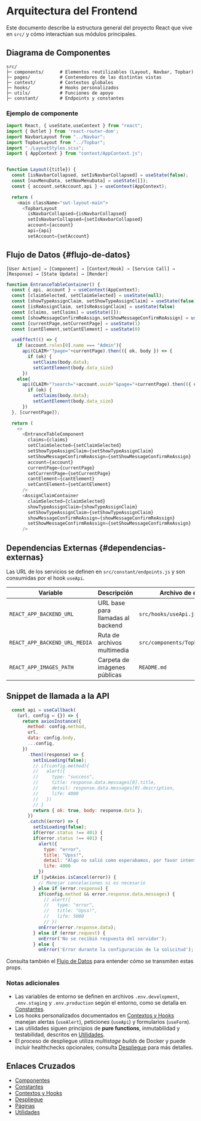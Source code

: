 # Arquitectura del Frontend

Este documento describe la estructura general del proyecto React que vive en `src/` y cómo interactúan sus módulos principales.

## Diagrama de Componentes

```text
src/
├─ components/      # Elementos reutilizables (Layout, Navbar, Topbar)
├─ pages/           # Contenedores de las distintas vistas
├─ context/         # Contextos globales
├─ hooks/           # Hooks personalizados
├─ utils/           # Funciones de apoyo
├─ constant/        # Endpoints y constantes
```

### Ejemplo de componente

```javascript
import React, { useState,useContext } from "react";
import { Outlet } from 'react-router-dom';
import NavbarLayout from "../Navbar";
import TopbarLayout from "../Topbar";
import "./LayoutStyles.scss";
import { AppContext } from "context/AppContext.js";


function Layout({title}) {
  const [isNavbarCollapsed, setIsNavbarCollapsed] = useState(false);
  const [navMenuData, setNavMenuData] = useState([]);
  const { account,setAccount,api } = useContext(AppContext);

  return (
    <main className="swt-layout-main">
      <TopbarLayout
        isNavbarCollapsed={isNavbarCollapsed}
        setIsNavbarCollapsed={setIsNavbarCollapsed}
        account={account}
        api={api}
        setAccount={setAccount}
```

## Flujo de Datos {#flujo-de-datos}

```text
[User Action] → [Component] → [Context/Hook] → [Service Call] → [Response] → [State Update] → [Render]
```

```javascript
function EntranceTableContainer() {
  const { api, account } = useContext(AppContext);
  const [claimSelected, setClaimSelected] = useState(null);
  const [showTypeAssignClaim, setShowTypeAssignClaim] = useState(false);
  const [isReAssignClaim, setIsReAssignClaim] = useState(false)
  const [claims, setClaims] = useState([]);
  const [showMessageConfirmReAssign,setShowMessageConfirmReAssign] = useState(false)
  const [currentPage,setCurrentPage] = useState(1)
  const [cantElement,setCantElement] = useState(0)

  useEffect(() => {
    if (account.roles[0].name === "Admin"){
      api(CLAIM+"?page="+currentPage).then(({ ok, body }) => {
        if (ok) {
          setClaims(body.data);
          setCantElement(body.data_size)
      })
    else{
      api(CLAIM+"?search="+account.uuid+"&page="+currentPage).then(({ ok, body }) => {
        if (ok) {
          setClaims(body.data);
          setCantElement(body.data_size)
      })
  }, [currentPage]);

  return (
    <>
      <EntranceTableComponent
        claims={claims}
        setClaimSelected={setClaimSelected}
        setShowTypeAssignClaim={setShowTypeAssignClaim}
        setShowMessageConfirmReAssign={setShowMessageConfirmReAssign}
        account={account}
        currentPage={currentPage}
        setCurrentPage={setCurrentPage}
        cantElement={cantElement}
        setCantElement={setCantElement}
      />
      <AssignClaimContainer
        claimSelected={claimSelected}
        showTypeAssignClaim={showTypeAssignClaim}
        setShowTypeAssignClaim={setShowTypeAssignClaim}
        showMessageConfirmReAssign={showMessageConfirmReAssign}
        setShowMessageConfirmReAssign={setShowMessageConfirmReAssign}
      />
```

## Dependencias Externas {#dependencias-externas}

Las URL de los servicios se definen en `src/constant/endpoints.js` y son consumidas por el hook `useApi`.

| Variable                        | Descripción                              | Archivo de ejemplo |
| ------------------------------- | ---------------------------------------- | ------------------ |
| `REACT_APP_BACKEND_URL`         | URL base para llamadas al backend        | `src/hooks/useApi.js` |
| `REACT_APP_BACKEND_URL_MEDIA`   | Ruta de archivos multimedia              | `src/components/Topbar/Topbar.jsx` |
| `REACT_APP_IMAGES_PATH`         | Carpeta de imágenes públicas             | `README.md` |

## Snippet de llamada a la API

```javascript
  const api = useCallback(
    (url, config = {}) => {
      return axiosInstance({
        method: config.method,
        url,
        data: config.body,
        ...config,
      })
        .then((response) => {
          setIsLoading(false);
          // if(config.method){
          //   alert({
          //     type: "success",
          //     title: response.data.messages[0].title,
          //     detail: response.data.messages[0].description,
          //     life: 4000  
          //   }) 
          // }
          return { ok: true, body: response.data };
        })
        .catch((error) => {
          setIsLoading(false);
          if(error.status !== 401) {
          if(error.status !== 401) {
            alert({
              type: "error",
              title: "Upss!",
              detail: "Algo no salió como esperabamos, por favor intentá nuevamente.",
              life: 4000  
            })  
          if (jwtAxios.isCancel(error)) {
            // Manejar cancelaciones si es necesario
          } else if (error.response) { 
            if(config.method && error.response.data.messages) {
              // alert({
              //   type: "error",
              //   title: "Upss!",
              //   life: 5000  
              // })    
            onError(error.response.data);
          } else if (error.request) {
            onError('No se recibió respuesta del servidor');
          } else {
            onError('Error durante la configuración de la solicitud');
```

Consulta también el [Flujo de Datos](#flujo-de-datos) para entender cómo se transmiten estas props.

### Notas adicionales

- Las variables de entorno se definen en archivos `.env.development`, `.env.staging` y `.env.production` según el entorno, como se detalla en [Constantes](constants.md).
- Los hooks personalizados documentados en [Contextos y Hooks](context-hooks.md) manejan alertas (`useAlert`), peticiones (`useApi`) y formularios (`useForm`).
- Las utilidades siguen principios de **pure functions**, inmutabilidad y testabilidad, descritos en [Utilidades](utils.md).
- El proceso de despliegue utiliza *multistage builds* de Docker y puede incluir healthchecks opcionales; consulta [Despliegue](deployment.md) para más detalles.

## Enlaces Cruzados
- [Componentes](components.md)
- [Constantes](constants.md)
- [Contextos y Hooks](context-hooks.md)
- [Despliegue](deployment.md)
- [Páginas](pages.md)
- [Utilidades](utils.md)
